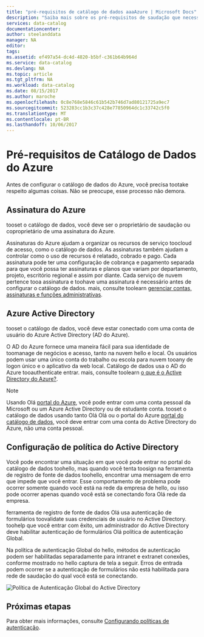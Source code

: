 ```yaml
---
title: "pré-requisitos de catálogo de dados aaaAzure | Microsoft Docs"
description: "Saiba mais sobre os pré-requisitos de saudação que necessário tooget Introdução ao Data Catalog do Azure."
services: data-catalog
documentationcenter: 
author: steelanddata
manager: NA
editor: 
tags: 
ms.assetid: ef497a54-dc4d-4820-b5bf-c361b64b964d
ms.service: data-catalog
ms.devlang: NA
ms.topic: article
ms.tgt_pltfrm: NA
ms.workload: data-catalog
ms.date: 08/15/2017
ms.author: maroche
ms.openlocfilehash: 0c8e768e5846c61b542b746d7ad80121725a9ec7
ms.sourcegitcommit: 523283cc1b3c37c428e77850964dc1c33742c5f0
ms.translationtype: MT
ms.contentlocale: pt-BR
ms.lasthandoff: 10/06/2017
---
```

# <a name="azure-data-catalog-prerequisites"></a>Pré-requisitos de Catálogo de Dados do Azure

Antes de configurar o catálogo de dados do Azure, você precisa tootake respeito algumas coisas. Não se preocupe, esse processo não demora.

## <a name="azure-subscription"></a>Assinatura do Azure
tooset o catálogo de dados, você deve ser o proprietário de saudação ou coproprietário de uma assinatura do Azure.

Assinaturas do Azure ajudam a organizar os recursos de serviço toocloud de acesso, como o catálogo de dados. As assinaturas também ajudam a controlar como o uso de recursos é relatado, cobrado e pago. Cada assinatura pode ter uma configuração de cobrança e pagamento separada para que você possa ter assinaturas e planos que variam por departamento, projeto, escritório regional e assim por diante. Cada serviço de nuvem pertence tooa assinatura e toohave uma assinatura é necessário antes de configurar o catálogo de dados. mais, consulte toolearn [gerenciar contas, assinaturas e funções administrativas](../active-directory/active-directory-assign-admin-roles.md).

## <a name="azure-active-directory"></a>Azure Active Directory
tooset o catálogo de dados, você deve estar conectado com uma conta de usuário do Azure Active Directory (AD do Azure).

O AD do Azure fornece uma maneira fácil para sua identidade de toomanage de negócios e acesso, tanto na nuvem hello e local. Os usuários podem usar uma único conta do trabalho ou escola para nuvem tooany de logon único e o aplicativo da web local. Catálogo de dados usa o AD do Azure tooauthenticate entrar. mais, consulte toolearn [o que é o Active Directory do Azure?](../active-directory/active-directory-whatis.md).

> [!NOTE]
> Usando Olá [portal do Azure](http://portal.azure.com/), você pode entrar com uma conta pessoal da Microsoft ou um Azure Active Directory ou de estudante conta. tooset o catálogo de dados usando tanto Olá Olá ou o portal do Azure [portal do catálogo de dados](http://www.azuredatacatalog.com), você deve entrar com uma conta do Active Directory do Azure, não uma conta pessoal.
>
>

## <a name="active-directory-policy-configuration"></a>Configuração de política do Active Directory
Você pode encontrar uma situação em que você pode entrar no portal do catálogo de dados toohello, mas quando você tenta toosign na ferramenta de registro de fonte de dados toohello, encontrar uma mensagem de erro que impede que você entrar. Esse comportamento de problema pode ocorrer somente quando você está na rede da empresa de hello, ou isso pode ocorrer apenas quando você está se conectando fora Olá rede da empresa.

ferramenta de registro de fonte de dados Olá usa autenticação de formulários toovalidate suas credenciais de usuário no Active Directory. toohelp que você entrar com êxito, um administrador do Active Directory deve habilitar autenticação de formulários Olá política de autenticação Global.

Na política de autenticação Global do hello, métodos de autenticação podem ser habilitadas separadamente para intranet e extranet conexões, conforme mostrado no hello captura de tela a seguir. Erros de entrada podem ocorrer se a autenticação de formulários não está habilitada para rede de saudação do qual você está se conectando.

 ![Política de Autenticação Global do Active Directory](./media/data-catalog-prerequisites/global-auth-policy.png)

## <a name="next-steps"></a>Próximas etapas
Para obter mais informações, consulte [Configurando políticas de autenticação](https://technet.microsoft.com/library/dn486781.aspx).
